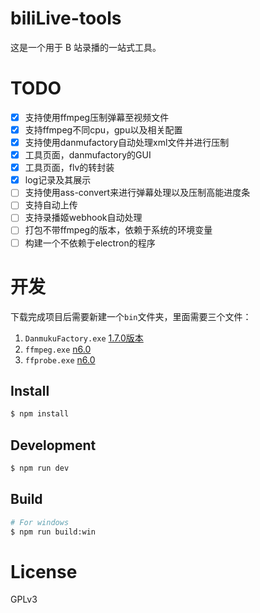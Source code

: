 # biliLive-tools

这是一个用于 B 站录播的一站式工具。

# TODO

- [x] 支持使用ffmpeg压制弹幕至视频文件
- [x] 支持ffmpeg不同cpu，gpu以及相关配置
- [x] 支持使用danmufactory自动处理xml文件并进行压制
- [x] 工具页面，danmufactory的GUI
- [x] 工具页面，flv的转封装
- [x] log记录及其展示
- [ ] 支持使用ass-convert来进行弹幕处理以及压制高能进度条
- [ ] 支持自动上传
- [ ] 支持录播姬webhook自动处理
- [ ] 打包不带ffmpeg的版本，依赖于系统的环境变量
- [ ] 构建一个不依赖于electron的程序

# 开发

下载完成项目后需要新建一个`bin`文件夹，里面需要三个文件：

1. `DanmukuFactory.exe` [1.7.0版本](https://github.com/hihkm/DanmakuFactory/releases/tag/v1.70)
2. `ffmpeg.exe` [n6.0](https://github.com/BtbN/FFmpeg-Builds/releases)
3. `ffprobe.exe` [n6.0](https://github.com/BtbN/FFmpeg-Builds/releases)

## Install

```bash
$ npm install
```

## Development

```bash
$ npm run dev
```

## Build

```bash
# For windows
$ npm run build:win
```

# License

GPLv3
